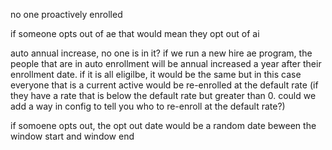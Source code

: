 no one proactively enrolled

if someone opts out of ae that would mean they opt out of ai

auto annual increase, no one is in it?  if we run a new hire ae program, the people that are in auto enrollment will be annual increased a year after their enrollment date.  if it is all eligilbe, it would be the same but in this case everyone that is a current active would be re-enrolled at the default rate (if they have a rate that is below the default rate but greater than 0.  could we add a way in config to tell you who to re-enroll at the default rate?)

if somoene opts out, the opt out date would be a random date beween the window start and window end

